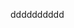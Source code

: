 dddddddddd<question source="labguidepage004LXJcUmZ3" />
<grouped-questions source="labguidepage004uvpLHsWR" />
